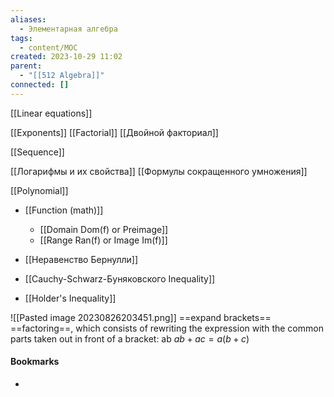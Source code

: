 ```yaml
---
aliases:
  - Элементарная алгебра
tags:
  - content/MOC
created: 2023-10-29 11:02
parent:
  - "[[512 Algebra]]"
connected: []
---
```



[[Linear equations]]

[[Exponents]]
[[Factorial]]
[[Двойной факториал]]

[[Sequence]]

[[Логарифмы и их свойства]]
[[Формулы сокращенного умножения]]

[[Polynomial]]

- [[Function (math)]]
    - [[Domain Dom(f) or Preimage]]
    - [[Range Ran(f) or Image Im(f)]]


- [[Неравенство Бернулли]]
- [[Cauchy-Schwarz-Буняковского Inequality]]
- [[Holder's Inequality]]

![[Pasted image 20230826203451.png]]
==expand brackets==
==factoring==, which consists of rewriting the expression with the common parts taken out in front of a bracket: ab  $ab+ac = a(b+c)$








#### Bookmarks
- 
